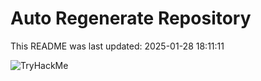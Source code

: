 # Auto Regenerate Repository

This README was last updated: 2025-01-28 18:11:11

 ![TryHackMe](https://tryhackme.com/badge/533634)